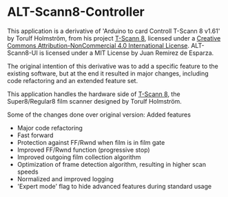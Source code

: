 # ALT-Scann8-Controller

This application is a derivative of 'Arduino to card Controll T-Scann 8 v1.61' by Torulf Holmström, from his project [T-Scann 8](http://tscann8.torulf.com/index.html), licensed under a [Creative Commons Attribution-NonCommercial 4.0 International License](http://creativecommons.org/licenses/by-nc/4.0/). ALT-Scann8-UI is licensed under a MIT License by Juan Remirez de Esparza.

The original intention of this derivative was to add a specific feature to the existing software, but at the end it resulted in major changes, including code refactoring and an extended feature set. 

This application handles the hardware side of [T-Scann 8](http://tscann8.torulf.com/index.html), the Super8/Regular8 film scanner designed by Torulf Holmström.

Some of the changes done over original version:
Added features
- Major code refactoring
- Fast forward
- Protection against FF/Rwnd when film is in film gate
- Improved FF/Rwnd function (progressive stop)
- Improved outgoing film collection algorithm
- Optimization of frame detection algorithm, resulting in higher scan speeds
- Normalized and improved logging
- 'Expert mode' flag to hide advanced features during standard usage
